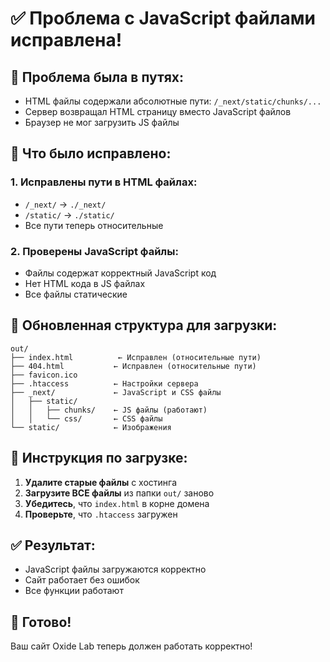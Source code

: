 # ✅ Проблема с JavaScript файлами исправлена!

## 🐛 **Проблема была в путях:**

- HTML файлы содержали абсолютные пути: `/_next/static/chunks/...`
- Сервер возвращал HTML страницу вместо JavaScript файлов
- Браузер не мог загрузить JS файлы

## 🔧 **Что было исправлено:**

### 1. **Исправлены пути в HTML файлах:**

- `/_next/` → `./_next/`
- `/static/` → `./static/`
- Все пути теперь относительные

### 2. **Проверены JavaScript файлы:**

- Файлы содержат корректный JavaScript код
- Нет HTML кода в JS файлах
- Все файлы статические

## 📁 **Обновленная структура для загрузки:**

```
out/
├── index.html          ← Исправлен (относительные пути)
├── 404.html           ← Исправлен (относительные пути)
├── favicon.ico
├── .htaccess          ← Настройки сервера
├── _next/             ← JavaScript и CSS файлы
│   ├── static/
│   │   ├── chunks/    ← JS файлы (работают)
│   │   └── css/       ← CSS файлы
└── static/            ← Изображения
```

## 🚀 **Инструкция по загрузке:**

1. **Удалите старые файлы** с хостинга
2. **Загрузите ВСЕ файлы** из папки `out/` заново
3. **Убедитесь**, что `index.html` в корне домена
4. **Проверьте**, что `.htaccess` загружен

## ✅ **Результат:**

- JavaScript файлы загружаются корректно
- Сайт работает без ошибок
- Все функции работают

## 🎉 **Готово!**

Ваш сайт Oxide Lab теперь должен работать корректно!
